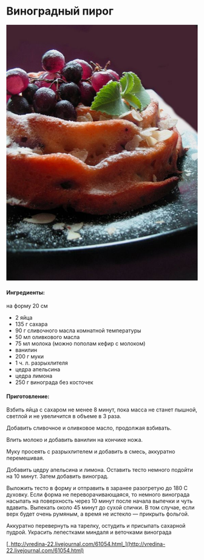 # Виноградный пирог

![Виноградный пирог](../../pics/7f8e554b30b8042392356dcd74d9cf2b.jpg)

#### Ингредиенты:

на форму 20 см

* 2 яйца
* 135 г сахара
* 90 г сливочного масла комнатной температуры
* 50 мл оливкового масла
* 75 мл молока \(можно пополам кефир с молоком\)
* ванилин
* 200 г муки
* 1 ч. л. разрыхлителя
* цедра апельсина
* цедра лимона
* 250 г винограда без косточек

#### Приготовление:

Взбить яйца с сахаром не менее 8 минут, пока масса не станет пышной, светлой и не увеличится в объеме в 3 раза.

Добавить сливочное и оливковое масло, продолжая взбивать.

Влить молоко и добавить ванилин на кончике ножа.

Муку просеять с разрыхлителем и добавить в смесь, аккуратно перемешивая.

Добавить цедру апельсина и лимона. Оставить тесто немного подойти на 10 минут. Затем добавить виноград.

Выложить тесто в форму и отправить в заранее разогретую до 180 С духовку. Если форма не переворачивающаяся, то немного винограда насыпать на поверхность через 10 минут после начала выпечки и чуть вдавить. Выпекать около 45 минут до сухой спички. В том случае, если верх будет очень румяным, а время не истекло — прикрыть фольгой.

Аккуратно перевернуть на тарелку, остудить и присыпать сахарной пудрой. Украсить лепестками миндаля и веточками винограда

[_http://vredina-22.livejournal.com/61054.html_](http://vredina-22.livejournal.com/61054.html)

